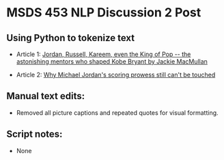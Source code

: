 # MSDS 453 NLP Discussion 2 Post

## Using Python to tokenize text

* Article 1: [Jordan, Russell, Kareem, even the King of Pop -- the astonishing mentors who shaped Kobe Bryant by Jackie MacMullan](https://www.espn.com/nba/story/_/id/15193525/jordan-russell-kareem-even-king-pop-astonishing-mentors-shaped-kobe-bryant)

* Article 2: [Why Michael Jordan's scoring prowess still can't be touched](https://www.espn.com/nba/story/_/id/29035071/why-michael-jordan-scoring-prowess-touched)

## Manual text edits:

* Removed all picture captions and repeated quotes for visual formatting.

## Script notes:

* None